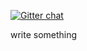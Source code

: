 [![Gitter chat](https://badges.gitter.im/gitterHQ/gitter.png)](https://gitter.im/bitlab-ethereum/Lobby)


write something

